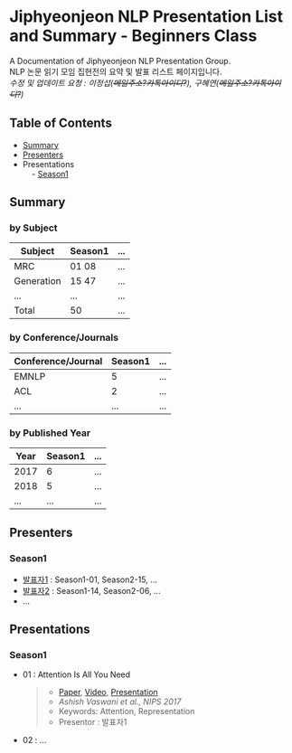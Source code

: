 # Jiphyeonjeon NLP Presentation List and Summary - Beginners Class
A Documentation of Jiphyeonjeon NLP Presentation Group.<br>
NLP 논문 읽기 모임 집현전의 요약 및 발표 리스트 페이지입니다.<br>
*수정 및 업데이트 요청 : 이정섭(~~메일주소?카톡아이디?~~), 구혜연(~~메일주소?카톡아이디?~~)*

## Table of Contents
- [Summary](#Summary)
- [Presenters](#Presenters)
- Presentations<br>
&nbsp;&nbsp;&nbsp;&nbsp;- [Season1](#Season1)

## Summary
### by Subject
| Subject | Season1 | ... |
|---|---|---|
| MRC | 01 08 | ... |
| Generation | 15 47 | ... |
| ...| ... | ... |
| Total | 50 | ... |

### by Conference/Journals
| Conference/Journal | Season1 | ... |
| --- | --- | --- |
| EMNLP | 5 | ... |
| ACL | 2 | ... |
| ...| ... | ... |

### by Published Year
| Year | Season1 | ... |
| --- | --- | --- |
| 2017 | 6 | ... |
| 2018 | 5 | ... |
| ...| ... | ... |

## Presenters
### Season1
- [발표자1]() : Season1-01, Season2-15, ...
- [발표자2]() : Season1-14, Season2-06, ...
- ...

## Presentations
### Season1
- 01 : Attention Is All You Need
	> - [Paper](), [Video](), [Presentation]()
	> - *Ashish Vaswani et al., NIPS 2017*
	> - Keywords: Attention, Representation
	> - Presentor : 발표자1

- 02 : ...
